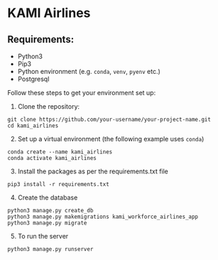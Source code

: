 # KAMI Airlines

## Requirements:

- Python3
- Pip3
- Python environment (e.g. `conda`, `venv`, `pyenv` etc.)
- Postgresql

Follow these steps to get your environment set up:

1. Clone the repository:

```
git clone https://github.com/your-username/your-project-name.git
cd kami_airlines

```

2. Set up a virtual environment (the following example uses `conda`)

```
conda create --name kami_airlines
conda activate kami_airlines
```

3. Install the packages as per the requirements.txt file

```
pip3 install -r requirements.txt
```

4. Create the database

```
python3 manage.py create_db
python3 manage.py makemigrations kami_workforce_airlines_app
python3 manage.py migrate

```

5. To run the server

```
python3 manage.py runserver
```
